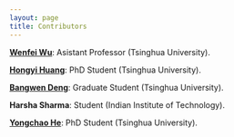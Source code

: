 ```yaml
---
layout: page
title: Contributors
---
```


**[Wenfei Wu](https://wenfei-wu.github.io)**: Asistant Professor (Tsinghua University).

**[Hongyi Huang](https://hongyi-huang.com)**: PhD Student (Tsinghua University).

**[Bangwen Deng](https://evandengdbw.github.io)**: Graduate Student (Tsinghua University).

**Harsha Sharma**: Student (Indian Institute of Technology).

**[Yongchao He](https://yongchaohe.github.io/)**: PhD Student (Tsinghua University).